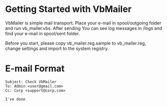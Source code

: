 # Getting Started with VbMailer

VbMailer is simple mail transport.
Place your e-mail in spool/outgoing folder and run vb_mailer.vbs.
After sending You can see log messages in /logs and find your e-mail in spool/sent folder. 

Before you start, please copy vb_mailer.reg.sample to vb_mailer.reg, change settings and import to the system registry.

# E-mail Format
```
Subject: Check VbMailer
To: Admin <user@gmail.com>
Cc: Corp <support@corp.com>

I've done
```